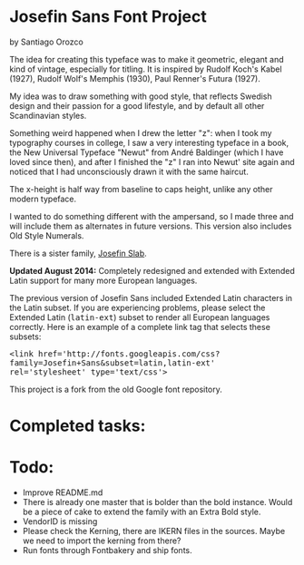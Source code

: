 # Josefin Sans Font Project
by Santiago Orozco

<p>The idea for creating this typeface was to make it geometric, elegant and kind of vintage, especially for titling. It is inspired by Rudolf Koch's Kabel (1927), Rudolf Wolf's Memphis (1930), Paul Renner's Futura (1927).</p>

<p>My idea was to draw something with good style, that reflects Swedish design and their passion for a good lifestyle, and by default all other Scandinavian styles.</p>

<p>Something weird happened when I drew the letter "z": when I took my typography courses in college, I saw a very interesting typeface in a book, the New Universal Typeface "Newut" from André Baldinger (which I have loved since then), and after I finished the "z" I ran into Newut' site again and noticed that I had unconsciously drawn it with the same haircut.</p>

<p>The x-height is half way from baseline to caps height, unlike any other modern typeface.</p>

<p>I wanted to do something different with the ampersand, so I made three and will include them as alternates in future versions. This version also includes Old Style Numerals.</p>

<p>There is a sister family, <a href="https://www.google.com/fonts/specimen/Josefin+Slab">Josefin Slab</a>.</p>

<p><b>Updated August 2014:</b> Completely redesigned and extended with Extended Latin support for many more European languages.</p>

<p>The previous version of Josefin Sans included Extended Latin characters in the Latin subset. If you are experiencing problems, please select the Extended Latin (<span style="font-family: Monaco, Consolas, 'Lucida Console', 'Andale Mono', AndaleMono, monospace;">latin-ext</span>) subset to render all European languages correctly. Here is an example of a complete link tag that selects these subsets:</p>

<p style="font-family: Monaco, Consolas, 'Lucida Console', 'Andale Mono', AndaleMono, monospace;">&lt;link href='http://fonts.googleapis.com/css?family=Josefin+Sans&amp;subset=latin,latin-ext' rel='stylesheet' type='text/css'&gt;</p>

This project is a fork from the old Google font repository.

# Completed tasks:

# Todo:

* Improve README.md
* There is already one master that is bolder than the bold instance. Would be a piece of cake to extend the family with an Extra Bold style.
* VendorID is missing
* Please check the Kerning, there are IKERN files in the sources. Maybe we need to import the kerning from there?
* Run fonts through Fontbakery and ship fonts.
